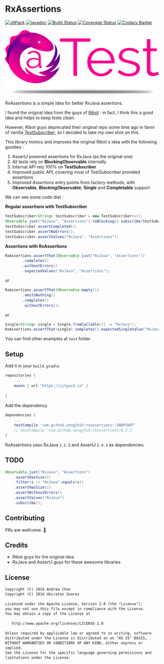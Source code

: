# RxAssertions

[![JitPack](https://img.shields.io/github/tag/yongjhih/rxassertions.svg?label=JitPack)](https://jitpack.io/#yongjhih/rxassertions)
[![javadoc](https://img.shields.io/github/tag/yongjhih/rxassertions.svg?label=javadoc)](https://jitpack.io/com/github/yongjhih/rxassertions/-SNAPSHOT/javadoc/)
[![Build Status](https://travis-ci.org/yongjhih/rxassertions.svg)](https://travis-ci.org/yongjhih/rxassertions)
[![Coverage Status](https://coveralls.io/repos/github/yongjhih/rxassertions/badge.svg)](https://coveralls.io/github/yongjhih/rxassertions)
[![Codacy Badge](https://api.codacy.com/project/badge/Grade/a1b57ba343df4503b93ca46aa4ed48d9)](https://codacy.com/app/yongjhih/rxassertions)

![RxAssertions](https://github.com/yongjhih/rxassertions/raw/master/art/rxassertions.png)

RxAssertions is a simple idea for better RxJava assertions.

I found the original idea from the guys of [Ribot](https://github.com/ribot/assertj-rx) : in fact, I think this a good idea and helps to keep tests clean.

However, Ribot guys deprecated their original repo some time ago in favor of vanilla [TestSubscriber](http://reactivex.io/RxJava/javadoc/rx/observers/TestSubscriber.html), so I decided to take my own shot on this.

This library mimics and improves the original Ribot`s idea with the following goodies :

1. AssertJ powered assertions for RxJava (as the original one)
2. All tests rely on **BlockingObservable** internally
2. Internal API rely 100% on **TestSubscriber**
3. Improved public API, covering most of TestSubscriber provided assertions
4. Improved _Assertions_ entry points from factory methods, with **Observable**, **BlockingObservable**, **Single** and **Completable** support

We can see some code diet :

**Regular assertions with TestSubscriber**
```java
TestSubscriber<String> testSubscriber = new TestSubscriber<>();
Observable.just("RxJava", "Assertions").toBlocking().subscribe(testSubscriber);
testSubscriber.assertCompleted();
testSubscriber.assertNoErrors();
testSubscriber.assertValues("RxJava", "Assertions");
```

**Assertions with RxAssertions**
```java
RxAssertions.assertThat(Observable.just("RxJava", "Assertions"))
		.completes()
		.withoutErrors()
		.expectedValues("RxJava", "Assertions");
```
or

```java
RxAssertions.assertThat(Observable.empty())
		.emitsNothing()
		.completes()
		.withoutErrors();
```
or

```java
Single<String> single = Single.fromCallable(() -> "RxJava");
RxAssertions.assertThat(single).completes().expectedSingleValue("RxJava");
```

You can find other examples at `test` folder

## Setup

Add it in your `build.gradle`

```groovy
repositories {
	...
	maven { url "https://jitpack.io" }

}
```
Add the dependency

```groovy
dependencies {
	...
	testCompile 'com.github.yongjhih:rxassertions:-SNAPSHOT'
	// testCompile 'com.github.yongjhih:rxassertions:0.2.1'
}
```
RxAssertions uses RxJava `1.1.5` and AssertJ `2.4.1` as dependencies.

## TODO

```java
Observable.just("RxJava", "Assertions")
    .assertHasSize(2)
    .filter(s -> "RxJava".equals(s))
    .assertHasSize(1)
    .assertWithoutErrors()
    .assertValues("RxJava")
    .subscribe();
```

## Contributing

PRs are wellcome. :rocket:

## Credits

- Ribot guys for the original idea
- RxJava and AssertJ guys for these awesome libraries

## License

```
Copyright (C) 2016 Andrew Chen
Copyright (C) 2016 Ubiratan Soares

Licensed under the Apache License, Version 2.0 (the "License");
you may not use this file except in compliance with the License.
You may obtain a copy of the License at

   http://www.apache.org/licenses/LICENSE-2.0

Unless required by applicable law or agreed to in writing, software
distributed under the License is distributed on an "AS IS" BASIS,
WITHOUT WARRANTIES OR CONDITIONS OF ANY KIND, either express or implied.
See the License for the specific language governing permissions and
limitations under the License.
```

